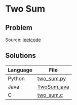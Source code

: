 # Two Sum

## Problem
Source: [leetcode](https://leetcode.com/problems/two-sum/)

## Solutions
| Language | File |
|----------|------|
| Python | [two_sum.py](python/two_sum.py) |
| Java | [TwoSum.java](java/TwoSum.java) |
| C | [two_sum.c](c/two_sum.c) |